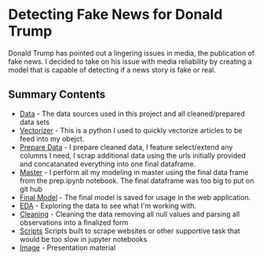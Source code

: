 # Detecting Fake News for Donald Trump
Donald Trump has pointed out a lingering issues in media, the publication of fake news. I decided to take on his issue with media reliability by creating a model that is capable of detecting if a news story is fake or real.

## Summary Contents
* [Data](https://github.com/LaurentStar/Cap-Stone/tree/master/data) - The data sources used in this project and all cleaned/prepared data sets
* [Vectorizer](https://github.com/LaurentStar/Cap-Stone/blob/master/vectorizer.pkl) - This is a python I used to quickly vectorize articles to be feed into my obejct.
* [Prepare Data](https://github.com/LaurentStar/Cap-Stone/blob/master/prep.ipynb) - I prepare cleaned data, I feature select/extend any columns I need, I scrap additional data using the urls initially provided and concatanated everything into one final dataframe.
* [Master](https://github.com/LaurentStar/Cap-Stone/blob/master/master.ipynb) - I perform all my modeling in master using the final data frame from the prep.ipynb notebook. The final dataframe was too big to put on git hub
* [Final Model](https://github.com/LaurentStar/Cap-Stone/blob/master/final_model.pkl) - The final model is saved for usage in the web application. 
* [EDA](https://github.com/LaurentStar/Cap-Stone/blob/master/exploratory_data_analysis.ipynb) - Exploring the data to see what I'm working with.
* [Cleaning](https://github.com/LaurentStar/Cap-Stone/blob/master/cleaning.ipynb) - Cleaning the data removing all null values and parsing all observations into a finalized form
* [Scripts](https://github.com/LaurentStar/Cap-Stone/tree/master/scripts) Scripts built to scrape websites or other supportive task that would be too slow in jupyter notebooks
* [Image](https://github.com/LaurentStar/Cap-Stone/tree/master/image) - Presentation material
